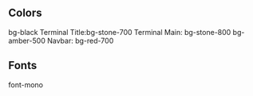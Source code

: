 ## Colors

bg-black
Terminal Title:bg-stone-700
Terminal Main: bg-stone-800
bg-amber-500
Navbar: bg-red-700

## Fonts

font-mono
